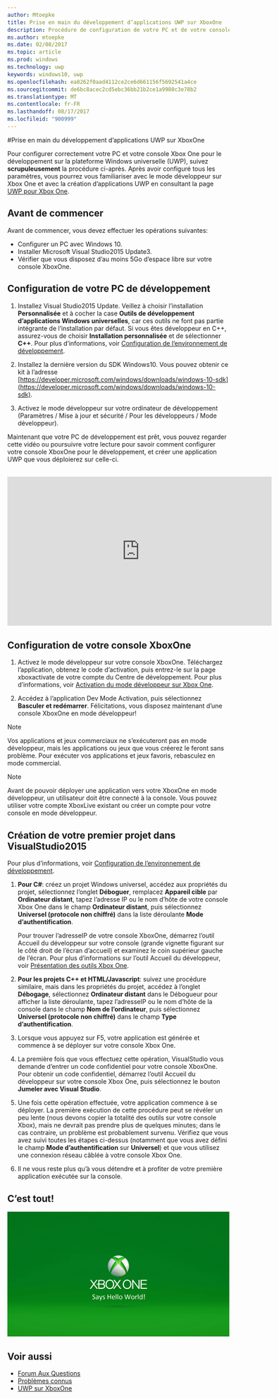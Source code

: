 ```yaml
---
author: Mtoepke
title: Prise en main du développement d’applications UWP sur XboxOne
description: Procédure de configuration de votre PC et de votre console XboxOne pour le développement UWP.
ms.author: mtoepke
ms.date: 02/08/2017
ms.topic: article
ms.prod: windows
ms.technology: uwp
keywords: windows10, uwp
ms.openlocfilehash: ea8262f0aad4112ce2ce6d661156f5692541a4ce
ms.sourcegitcommit: de6bc8acec2cd5ebc36bb21b2ce1a9980c3e78b2
ms.translationtype: MT
ms.contentlocale: fr-FR
ms.lasthandoff: 08/17/2017
ms.locfileid: "900999"
---
```

#<a name="getting-started-with-uwp-app-development-on-xbox-one"></a>Prise en main du développement d’applications UWP sur XboxOne

Pour configurer correctement votre PC et votre console Xbox One pour le développement sur la plateforme Windows universelle (UWP), suivez **scrupuleusement** la procédure ci-après. Après avoir configuré tous les paramètres, vous pourrez vous familiariser avec le mode développeur sur Xbox One et avec la création d’applications UWP en consultant la page [UWP pour Xbox One](index.md). 

## <a name="before-you-start"></a>Avant de commencer
Avant de commencer, vous devez effectuer les opérations suivantes:
-   Configurer un PC avec Windows 10.
-   Installer Microsoft Visual Studio2015 Update3.
- Vérifier que vous disposez d’au moins 5Go d’espace libre sur votre console XboxOne.

## <a name="setting-up-your-development-pc"></a>Configuration de votre PC de développement
1.  Installez Visual Studio2015 Update. Veillez à choisir l’installation **Personnalisée** et à cocher la case **Outils de développement d’applications Windows universelles**, car ces outils ne font pas partie intégrante de l’installation par défaut. Si vous êtes développeur en C++, assurez-vous de choisir **Installation personnalisée** et de sélectionner **C++**. Pour plus d’informations, voir [Configuration de l’environnement de développement](development-environment-setup.md). 

2.  Installez la dernière version du SDK Windows10. Vous pouvez obtenir ce kit à l’adresse [https://developer.microsoft.com/windows/downloads/windows-10-sdk](https://developer.microsoft.com/windows/downloads/windows-10-sdk).

3.  Activez le mode développeur sur votre ordinateur de développement (Paramètres / Mise à jour et sécurité / Pour les développeurs / Mode développeur).


Maintenant que votre PC de développement est prêt, vous pouvez regarder cette vidéo ou poursuivre votre lecture pour savoir comment configurer votre console XboxOne pour le développement, et créer une application UWP que vous déploierez sur celle-ci.
</br>
</br>
<iframe src="https://channel9.msdn.com/Events/Xbox/App-Dev-on-Xbox/Get-started-with-App-Dev-on-Xbox/player#time=51s:paused" width="600" height="338"  allowFullScreen frameBorder="0"></iframe>

## <a name="setting-up-your-xbox-one-console"></a>Configuration de votre console XboxOne

1.  Activez le mode développeur sur votre console XboxOne. Téléchargez l’application, obtenez le code d’activation, puis entrez-le sur la page xboxactivate de votre compte du Centre de développement. Pour plus d’informations, voir [Activation du mode développeur sur Xbox One](devkit-activation.md). 

2.  Accédez à l’application Dev Mode Activation, puis sélectionnez **Basculer et redémarrer**. Félicitations, vous disposez maintenant d’une console XboxOne en mode développeur!
  
  > [!NOTE]
  > Vos applications et jeux commerciaux ne s’exécuteront pas en mode développeur, mais les applications ou jeux que vous créerez le feront sans problème. Pour exécuter vos applications et jeux favoris, rebasculez en mode commercial.
    
  > [!NOTE]
  > Avant de pouvoir déployer une application vers votre XboxOne en mode développeur, un utilisateur doit être connecté à la console. Vous pouvez utiliser votre compte XboxLive existant ou créer un compte pour votre console en mode développeur. 

## <a name="creating-your-first-project-in-visual-studio-2015"></a>Création de votre premier projet dans VisualStudio2015

Pour plus d’informations, voir [Configuration de l’environnement de développement](development-environment-setup.md).

1.  **Pour C#**: créez un projet Windows universel, accédez aux propriétés du projet, sélectionnez l’onglet **Déboguer**, remplacez **Appareil cible** par **Ordinateur distant**, tapez l’adresse IP ou le nom d’hôte de votre console Xbox One dans le champ **Ordinateur distant**, puis sélectionnez **Universel (protocole non chiffré)** dans la liste déroulante **Mode d’authentification**.   

    Pour trouver l’adresseIP de votre console XboxOne, démarrez l’outil Accueil du développeur sur votre console (grande vignette figurant sur le côté droit de l’écran d’accueil) et examinez le coin supérieur gauche de l’écran. Pour plus d’informations sur l’outil Accueil du développeur, voir [Présentation des outils Xbox One](introduction-to-xbox-tools.md).  

2.  **Pour les projets C++ et HTML/Javascript**: suivez une procédure similaire, mais dans les propriétés du projet, accédez à l’onglet **Débogage**, sélectionnez **Ordinateur distant** dans le Débogueur pour afficher la liste déroulante, tapez l’adresseIP ou le nom d’hôte de la console dans le champ **Nom de l’ordinateur**, puis sélectionnez **Universel (protocole non chiffré)** dans le champ **Type d’authentification**.
   
3.  Lorsque vous appuyez sur F5, votre application est générée et commence à se déployer sur votre console Xbox One.
  
4.  La première fois que vous effectuez cette opération, VisualStudio vous demande d’entrer un code confidentiel pour votre console XboxOne. Pour obtenir un code confidentiel, démarrez l’outil Accueil du développeur sur votre console Xbox One, puis sélectionnez le bouton **Jumeler avec Visual Studio**.
  
5.  Une fois cette opération effectuée, votre application commence à se déployer. La première exécution de cette procédure peut se révéler un peu lente (nous devons copier la totalité des outils sur votre console Xbox), mais ne devrait pas prendre plus de quelques minutes; dans le cas contraire, un problème est probablement survenu. Vérifiez que vous avez suivi toutes les étapes ci-dessus (notamment que vous avez défini le champ **Mode d’authentification** sur **Universel**) et que vous utilisez une connexion réseau câblée à votre console Xbox One.  

6. Il ne vous reste plus qu’à vous détendre et à profiter de votre première application exécutée sur la console.  

## <a name="thats-it"></a>C’est tout!

![Hello World](images/getting-started-hello-world.png)

## <a name="see-also"></a>Voir aussi  
- [Forum Aux Questions](frequently-asked-questions.md)  
- [Problèmes connus](known-issues.md)
- [UWP sur XboxOne](index.md) 
